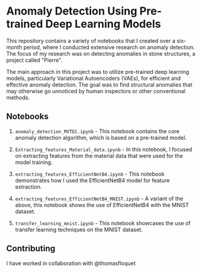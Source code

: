 # Anomaly Detection Using Pre-trained Deep Learning Models

This repository contains a variety of notebooks that I created over a six-month period, where I conducted extensive research on anomaly detection. The focus of my research was on detecting anomalies in stone structures, a project called "Pierre".

The main approach in this project was to utilize pre-trained deep learning models, particularly Variational Autoencoders (VAEs), for efficient and effective anomaly detection. The goal was to find structural anomalies that may otherwise go unnoticed by human inspectors or other conventional methods.

## Notebooks

1. `anomaly_detection_MVTEC.ipynb` - This notebook contains the core anomaly detection algorithm, which is based on a pre-trained model.

2. `Extracting_features_Material_data.ipynb` - In this notebook, I focused on extracting features from the material data that were used for the model training.

3. `extracting_features_EfficientNetB4.ipynb` - This notebook demonstrates how I used the EfficientNetB4 model for feature extraction.

4. `extracting_features_EfficientNetB4_MNIST.ipynb` - A variant of the above, this notebook shows the use of EfficientNetB4 with the MNIST dataset.

5. `transfer_learning_mnist.ipynb` - This notebook showcases the use of transfer learning techniques on the MNIST dataset.

## Contributing
I have worked in collaboration with @thomasfloquet
